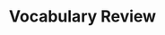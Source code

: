 ---
title: Vocabulary Review

source:
- title: Common Core Basics
  subject: Social Studies
  chapter: 4
  toc_type: Lesson Review
  toc_number: 4.4
  pages: 170 - 175
  
questions:
  - number: 1
    text: The use of __________ has created the problem of global warming.
    choice:
      - option: ethnic cleansing
      - option: fossil fuels
      - option: global culture
      - option: judge
      - option: outcome
      - option: terrorism
    answer: 
      - option: fossil fuels
  - number: 2
    text: The events of September 11, 2001, are associated with __________.
    choice:
      - option: ethnic cleansing
      - option: fossil fuels
      - option: global culture
      - option: judge
      - option: outcome
      - option: terrorism
    answer: 
      - option: terrorism
  - number: 3
    text: Being able to buy Kentucky Fried Chicken in Asia is an example of __________.
    choice:
      - option: ethnic cleansing
      - option: fossil fuels
      - option: global culture
      - option: judge
      - option: outcome
      - option: terrorism
    answer: 
      - option: global culture
  - number: 4
    text: __________ has eliminimated large populations in Rwanda and Yugoslavia.
    choice:
      - option: ethnic cleansing
      - option: fossil fuels
      - option: global culture
      - option: judge
      - option: outcome
      - option: terrorism
    answer: 
      - option: ethnic cleansing

layout: cc_review
---